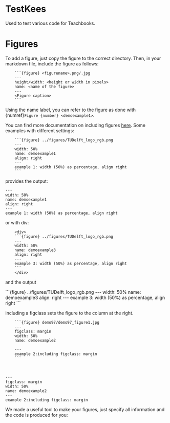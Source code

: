 # TestKees
Used to test various code for Teachbooks.


# Figures 

To add a figure, just copy the figure to the correct directory. Then, in your markdown file, include the figure as follows:

````
    ```{figure} <figurename>.png/.jpg
    ---
    height/width: <height or width in pixels>
    name: <name of the figure>
    ---
    <Figure caption>
    ```
````
Using the name label, you can refer to the figure as done with {numref}`Figure {number} <demoexample1>`.

You can find more documentation on including figures [here](https://jupyterbook.org/en/stable/content/figures.html). Some examples with different settings:

````
    ```{figure} ../figures/TUDelft_logo_rgb.png
    ---
    width: 50%
    name: demoexample1
    align: right
    ---
    example 1: width (50%) as percentage, align right
    ```
````

provides the output:

```{figure} ../figures/TUDelft_logo_rgb.png
---
width: 50%
name: demoexample1
align: right
---
example 1: width (50%) as percentage, align right
```

or with div:

````
    <div>
    ```{figure} ../figures/TUDelft_logo_rgb.png
    ---
    width: 50%
    name: demoexample3
    align: right
    ---
    example 3: width (50%) as percentage, align right
    ```
    </div>
````

and the output

<div>
```{figure} ../figures/TUDelft_logo_rgb.png
---
width: 50%
name: demoexample3
align: right
---
example 3: width (50%) as percentage, align right
```
</div>

including a figclass sets the figure to the column at the right.

````
    ```{figure} demo97/demo97_figure1.jpg
    ---
    figclass: margin
    width: 50%
    name: demoexample2
   
    ---
    example 2:including figclass: margin
    ```
````

<br>

```{figure} demo97/demo97_figure1.jpg
---
figclass: margin
width: 50%
name: demoexample2
---
example 2:including figclass: margin
```

We made a useful tool to make your figures, just specify all information and the code is produced for you:

<div id="figuur_formulier">

</div>
<div id="listContainer">
  
</div> 

